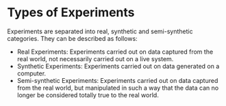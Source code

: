 # Types of Experiments
Experiments are separated into real, synthetic and semi-synthetic categories. They can be described as follows:
* Real Experiments: Experiments carried out on data captured from the real world, not necessarily carried out on a live system.
* Synthetic Experiments: Experiments carried out on data generated on a computer.
* Semi-synthetic Experiments: Experiments carried out on data captured from the real world, but manipulated in such a way that the data can no longer be considered totally true to the real world.
